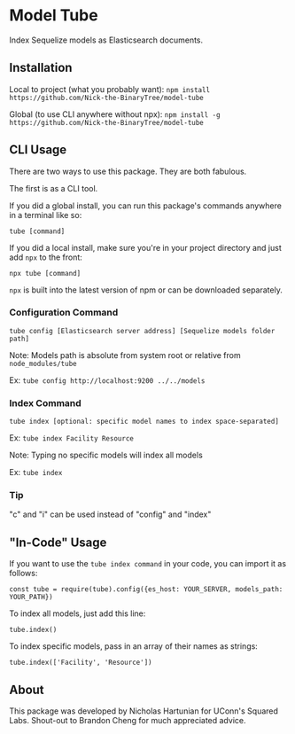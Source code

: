 # Model Tube
Index Sequelize models as Elasticsearch documents.


## Installation
Local to project (what you probably want):
`npm install https://github.com/Nick-the-BinaryTree/model-tube`

Global (to use CLI anywhere without npx):
`npm install -g  https://github.com/Nick-the-BinaryTree/model-tube`


## CLI Usage
There are two ways to use this package. They are both fabulous.

The first is as a CLI tool.

If you did a global install, you can run this package's commands anywhere in a terminal like so:

`tube [command]`

If you did a local install, make sure you're in your project directory and just add `npx` to the front:

`npx tube [command]`

`npx` is built into the latest version of npm or can be downloaded separately.

### Configuration Command
`tube config [Elasticsearch server address] [Sequelize models folder path]`

Note: Models path is absolute from system root or relative from `node_modules/tube`

Ex: `tube config http://localhost:9200 ../../models`

### Index Command
`tube index [optional: specific model names to index space-separated]`

Ex: `tube index Facility Resource`

Note: Typing no specific models will index all models

Ex: `tube index`

### Tip
"c" and "i" can be used instead of "config" and "index"


## "In-Code" Usage
If you want to use the `tube index command` in your code, you can import it as follows:

`const tube = require(tube).config({es_host: YOUR_SERVER, models_path: YOUR_PATH})`

To index all models, just add this line:

`tube.index()`

To index specific models, pass in an array of their names as strings:

`tube.index(['Facility', 'Resource'])`


## About
This package was developed by Nicholas Hartunian for UConn's Squared Labs. Shout-out to Brandon Cheng for much appreciated advice.
